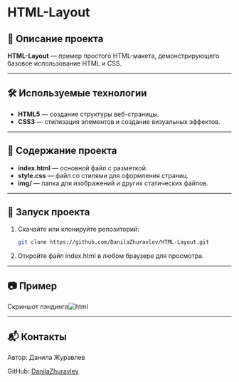 # HTML-Layout

## 📖 Описание проекта

**HTML-Layout** — пример простого HTML-макета, демонстрирующего базовое использование HTML и CSS.

---

## 🛠 Используемые технологии

- **HTML5** — создание структуры веб-страницы.
- **CSS3** — стилизация элементов и создание визуальных эффектов.

---

## 📂 Содержание проекта

- **index.html** — основной файл с разметкой.
- **style.css** — файл со стилями для оформления страниц.
- **img/** — папка для изображений и других статических файлов.

---

## 🚀 Запуск проекта

1. Скачайте или клонируйте репозиторий:
   ```bash
   git clone https://github.com/DanilaZhuravlev/HTML-Layout.git
2. Откройте файл index.html в любом браузере для просмотра.


---

## 📷 Пример

Скриншот лэндинга![html](https://github.com/user-attachments/assets/1276ea31-3cdf-46f3-b4c3-905b2e02642e)


---

## 📬 Контакты
Автор: Данила Журавлев

GitHub: [DanilaZhuravlev](https://github.com/DanilaZhuravlev)
